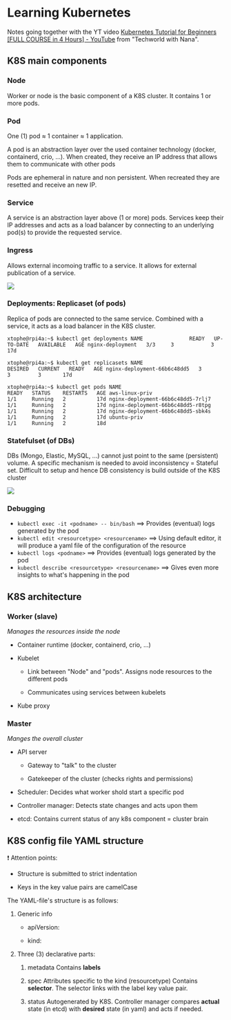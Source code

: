 # Learning Kubernetes

Notes going together with the YT video [Kubernetes Tutorial for Beginners [FULL COURSE in 4 Hours] - YouTube](https://www.youtube.com/watch?v=X48VuDVv0do) from "Techworld with Nana".

## K8S main components

### Node

Worker or node is the basic component of a K8S cluster. It contains 1 or more pods.

### Pod

One (1) pod $\approx$ 1 container $\approx$ 1 application.

A pod is an abstraction layer over the used container technology (docker, containerd, crio, ...). When created, they receive an IP address that allows them to communicate with other pods

Pods are ephemeral in nature and non persistent. When recreated they are resetted and receive an new IP. 

### Service

A service is an abstraction layer above (1 or more) pods. Services keep their IP addresses and acts as a load balancer by connecting to an underlying pod(s) to provide the requested service.

### Ingress

Allows external incomoing traffic to a service. It allows for external publication of a service.

![](C:\Users\Chris\AppData\Roaming\marktext\images\2021-12-29-22-10-47-image.png)

### Deployments: Replicaset (of pods)

Replica of pods are connected to the same service. Combined with a service, it acts as a load balancer in the K8S cluster.

`xtophe@rpi4a:~$ kubectl get deployments
NAME               READY   UP-TO-DATE   AVAILABLE   AGE
nginx-deployment   3/3     3            3           17d`

`xtophe@rpi4a:~$ kubectl get replicasets
NAME                          DESIRED   CURRENT   READY   AGE
nginx-deployment-66b6c48dd5   3         3         3       17d`

`xtophe@rpi4a:~$ kubectl get pods
NAME                                READY   STATUS    RESTARTS   AGE
aws-linux-priv                      1/1     Running   2          17d
nginx-deployment-66b6c48dd5-7rlj7   1/1     Running   2          17d
nginx-deployment-66b6c48dd5-r8tpg   1/1     Running   2          17d
nginx-deployment-66b6c48dd5-sbk4s   1/1     Running   2          17d
ubuntu-priv                         1/1     Running   2          18d`

### Statefulset (of DBs)

DBs (Mongo, Elastic, MySQL, ...) cannot just point to the same (persistent) volume. A specific mechanism is needed to avoid inconsistency = Stateful set. Difficult to setup and hence DB consistency is build outside of the K8S cluster

![](C:\Users\Chris\AppData\Roaming\marktext\images\2021-12-29-22-41-16-image.png)

### Debugging

- `kubectl exec -it <podname> -- bin/bash` ==> Provides (eventual) logs generated by the pod
- `kubectl edit <resourcetype> <resourcename>` ==> Using default editor, it will produce a yaml file of the configuration of the resource
- `kubectl logs <podname>` ==> Provides (eventual) logs generated by the pod
- `kubectl describe <resourcetype> <resourcename>` ==> Gives even more insights to what's happening in the pod

## K8S architecture

### Worker (slave)

*Manages the resources inside the node*

- Container runtime (docker, containerd, crio, ...)

- Kubelet
  
  - Link between "Node" and "pods". Assigns node resources to the different pods
  
  - Communicates using services between kubelets

- Kube proxy

### Master

*Manges the overall cluster*

- API server
  
  - Gateway to "talk" to the cluster
  
  - Gatekeeper of the cluster (checks rights and permissions)

- Scheduler: Decides what worker shold start a specific pod

- Controller manager: Detects state changes and acts upon them

- etcd: Contains current status of any k8s component = cluster brain

## K8S config file YAML structure

:exclamation: Attention points:

- Structure is submitted to strict indentation

- Keys in the key value pairs are camelCase

The YAML-file's structure is as follows:

1. Generic info
   
   - apiVersion:
   
   - kind:

2. Three (3) declarative parts:
   
   1. metadata
      Contains **labels**
   
   2. spec
      Attributes specific to the kind (resourcetype)
      Contains **selector**. The selector links with the label key value pair.
   
   3. status
      Autogenerated by K8S. Controller manager compares **actual** state (in etcd) with **desired** state (in yaml) and acts if needed.
